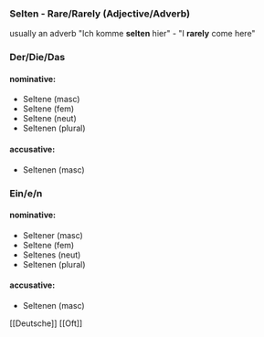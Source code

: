 ### Selten - Rare/Rarely   (Adjective/Adverb)

usually an adverb
"Ich komme **selten** hier" - "I **rarely** come here"

### Der/Die/Das
#### nominative:
* Seltene (masc)
* Seltene (fem)
* Seltene (neut)
* Seltenen (plural)
#### accusative:
* Seltenen (masc)


### Ein/e/n
#### nominative:
* Seltener (masc)
* Seltene (fem)
* Seltenes (neut)
* Seltenen (plural)
#### accusative:
* Seltenen (masc)


[[Deutsche]]
[[Oft]]